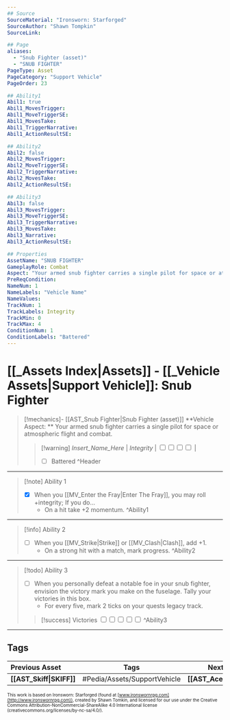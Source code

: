 ```yaml
---
## Source
SourceMaterial: "Ironsworn: Starforged"
SourceAuthor: "Shawn Tompkin"
SourceLink: 

## Page
aliases:
  - "Snub Fighter (asset)"
  - "SNUB FIGHTER"
PageType: Asset
PageCategory: "Support Vehicle"
PageOrder: 23

## Ability1
Abil1: true
Abil1_MovesTrigger:
Abil1_MoveTriggerSE:
Abil1_MovesTake:
Abil1_TriggerNarrative:
Abil1_ActionResultSE:

## Ability2
Abil2: false
Abil2_MovesTrigger:
Abil2_MoveTriggerSE:
Abil2_TriggerNarrative:
Abil2_MovesTake:
Abil2_ActionResultSE:

## Ability3
Abil3: false
Abil3_MovesTrigger:
Abil3_MoveTriggerSE:
Abil3_TriggerNarrative:
Abil3_MovesTake:
Abil3_Narrative:
Abil3_ActionResultSE:

## Properties
AssetName: "SNUB FIGHTER"
GameplayRole: Combat
Aspect: "Your armed snub fighter carries a single pilot for space or atmospheric flight and combat."
PreReqCondition: 
NameNum: 1
NameLabels: "Vehicle Name"
NameValues:
TrackNum: 1
TrackLabels: Integrity
TrackMin: 0
TrackMax: 4
ConditionNum: 1
ConditionLabels: "Battered"
---
```

# [[_Assets Index|Assets]] - [[_Vehicle Assets|Support Vehicle]]: Snub Fighter
> [!mechanics]- [[AST_Snub Fighter|Snub Fighter (asset)]]
> **Vehicle Aspect: ** Your armed snub fighter carries a single pilot for space or atmospheric flight and combat.
> > [!warning] _Insert_Name_Here_ | *Integrity* | <input type="checkbox" /><input type="checkbox" /><input type="checkbox" /><input type="checkbox" /> |
> > - [ ] Battered
^Header
___
> [!note] Ability 1
> - [x] When you [[MV_Enter the Fray|Enter The Fray]], you may roll +integrity; If you do...
> 	- On a hit take +2 momentum.
^Ability1
___
> [!info] Ability 2
> - [ ] When you [[MV_Strike|Strike]] or [[MV_Clash|Clash]], add +1. 
> 	- On a strong hit with a match, mark progress.
^Ability2
___
> [!todo] Ability 3
> - [ ] When you personally defeat a notable foe in your snub fighter, envision the victory mark you make on the fuselage. Tally your victories in this box. 
> 	- For every five, mark 2 ticks on your quests legacy track.
> 
> > [!success] Victories
> > <input type="checkbox" /><input type="checkbox" /><input type="checkbox" /><input type="checkbox" /><input type="checkbox" />
^Ability3
___

## Tags
| Previous Asset| Tags | Next Asset |
|:--- |:---:| ---:|
| **[[AST_Skiff\|SKIFF]]** | #Pedia/Assets/SupportVehicle | **[[AST_Ace\|ACE]]** |

<font size=-2>This work is based on Ironsworn: Starforged (found at [www.ironswornrpg.com](http://www.ironswornrpg.com)), created by Shawn Tomkin, and licensed for our use under the Creative Commons Attribution-NonCommercial-ShareAlike 4.0 International license  (creativecommons.org/licenses/by-nc-sa/4.0/).</font>